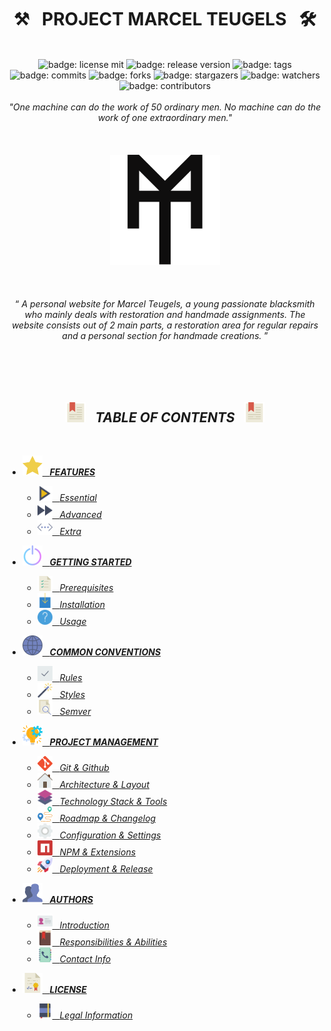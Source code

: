<h1 class="hero__subject--root" align="center">
  ⚒️ &nbsp; <b>PROJECT MARCEL TEUGELS</b> &nbsp; 🛠️
</h1>
<br />
<div class="hero__github-badges" align="center">
  <img
    src="https://img.shields.io/badge/License-mit__blue?labelColor=181717&style=flat&logo=Github&logoColor=#181717"
    alt="badge: license mit"
    title="license: mit"
  />
  <img
    src="https://img.shields.io/badge/Release-none-yellow?labelColor=181717&style=flat&logo=Github&logoColor=#181717"
    alt="badge: release version"
    title="release version"
  />
  <img
    src="https://img.shields.io/badge/Tags-none-yellow?labelColor=181717&style=flat&logo=Github&logoColor=#181717"
    alt="badge: tags"
    title="tags"
  />
  <img
    src="https://img.shields.io/badge/Commits-100-whitesmoke?labelColor=181717&style=flat&logo=Github&logoColor=#181717"
    alt="badge: commits"
    title="commits"
  />
  <img
    src="https://img.shields.io/badge/Forks-0-whitesmoke?labelColor=181717&style=flat&logo=Github&logoColor=#181717"
    alt="badge: forks"
    title="forks"
  />
  <img
    src="https://img.shields.io/badge/Stars-5-whitesmoke?labelColor=181717&style=flat&logo=Github&logoColor=#181717"
    alt="badge: stargazers"
    title="stargazers"
  />
  <img
    src="https://img.shields.io/badge/Watchers-5-whitesmoke?labelColor=181717&style=flat&logo=Github&logoColor=#181717"
    alt="badge: watchers"
    title="watchers"
  />
  <img
    src="https://img.shields.io/badge/Contributors-5-whitesmoke?labelColor=181717&style=flat&logo=Github&logoColor=#181717"
    alt="badge: contributors"
    title="contributors"
  />
<div />
<div align="left"><div/>
<br />

<div class="hero__main--root" align="center">
  <i>
  "One machine can do the work of 50 ordinary men. No machine can do the work of one extraordinary men."
  </i>
  <br />
  <br />
  <br />
  <br />
  <img
  src="../../assets/media/icons/icons__marcel-teugels-logo--improved.svg"
  alt="marcel teugels logo"
  width="35%"
  />
  <br />
  <br />
  <br />
  <br />
  <q>
    <i>
    A personal website for Marcel Teugels, a young passionate blacksmith who mainly deals with restoration and handmade assignments.
    The website consists out of 2 main parts, a restoration area for regular repairs and a personal section for handmade creations.
    <i/>
  </q>
</div>

<br/>
<br/>
<br/>
<br/>
<h2 class="heading__subcat-title--root---v01" align="center">
  <img src="../../assets/media/icons/vendors/flat__bookmark--2.svg" width="32px" /> &nbsp;
  <b>TABLE OF CONTENTS</b> &nbsp;
  <img src="../../assets/media/icons/vendors/flat__bookmark--2.svg" width="32px" />
</h2>
<br/>

- [<img src="../../assets/media/icons/vendors/flat__star.svg" width="32px" /> &nbsp; **FEATURES** <!-- {#root-feat} -->](../../docs/toc/features)

  - [<img src="../../assets/media/icons/vendors/flat__play-button--2.svg" width="24px" /> &nbsp; _Essential_ <!-- {#feat-essential} -->](../../docs/toc/features/essentialS)
  - [<img src="../../assets/media/icons/vendors/flat__fast-forward.svg" width="24px" /> &nbsp; _Advanced_ <!-- {#feat-advanced} -->](../../docs/toc/features/advanced)
  - [<img src="../../assets/media/icons/vendors/flat__more.svg" width="24px" /> &nbsp; _Extra_ <!-- {#feat-extra} -->](../../docs/toc/features/extra)

- [<img src="../../assets/media/icons/vendors/flat__power-button.svg" width="32px" /> &nbsp; **GETTING STARTED** <!-- {#root-started} -->](../../docs/toc/getting-started)

  - [<img src="../../assets/media/icons/vendors/flat__list.svg" width="24px" /> &nbsp; _Prerequisites_ <!-- {#started-prereq} -->](../../docs/toc/getting-started/prerequisites)
  - [<img src="../../assets/media/icons/vendors/flat__download.svg" width="24px" /> &nbsp; _Installation_ <!-- {#started-install} -->](../../docs/toc/getting-started/installation)
  - [<img src="../../assets/media/icons/vendors/flat__info.svg" width="24px" /> &nbsp; _Usage_ <!-- {#started-usage} -->](../../docs/toc/getting-started/usage)

- [<img src="../../assets/media/icons/vendors/flat__internet.svg" width="32px" /> &nbsp; **COMMON CONVENTIONS** <!-- {#root-com-convens} -->](../../docs/toc/common-conventions)

  - [<img src="../../assets/media/icons/vendors/flat__checked.svg" width="24px" /> &nbsp; _Rules_ <!-- {#com-convens-rules} -->](../../docs/toc/common-conventions/rules)
  - [<img src="../../assets/media/icons/vendors/flat__magic-wand.svg" width="24px" /> &nbsp; _Styles_ <!-- {#com-convens-styles} -->](../../docs/toc/common-conventions/styles)
  - [<img src="../../assets/media/icons/vendors/flat__file.svg" width="24px" /> &nbsp; _Semver_ <!-- {#com-convens-semver} -->](../../docs/toc/common-conventions/semver)

- [<img src="../../assets/media/icons/vendors/flat__project-management.svg" width="32px" /> &nbsp; **PROJECT MANAGEMENT** <!-- {#root-project-mgmt} -->](../../docs/toc/project-management)

  - [<img src="../../assets/media/icons/vendors/si__git.svg" width="24px" /> &nbsp; _Git & Github_ <!-- {#project-mgmt-git} -->](../../docs/toc/project-management/git-&-github)
  - [<img src="../../assets/media/icons/vendors/flat__home.svg" width="24px" /> &nbsp; _Architecture & Layout_ <!-- {#project-mgmt-architecture} -->](../../docs/toc/project-management/architecture-&-layout)
  - [<img src="../../assets/media/icons/vendors/flat__layers.svg" width="24px" /> &nbsp; _Technology Stack & Tools_ <!-- {#project-mgmt-tech-stack} -->](../../docs/toc/project-management/technology-stack-&-tools)
  - [<img src="../../assets/media/icons/vendors/flat__route.svg" width="24px" /> &nbsp; _Roadmap & Changelog_ <!-- {#project-mgmt-roadmap} -->](../../docs/toc/project-management/roadmap-&-changelog)
  - [<img src="../../assets/media/icons/vendors/flat__config.svg" width="24px" /> &nbsp; _Configuration & Settings_ <!-- {#project-mgmt-config} -->](../../docs/toc/project-management/configuration-&-settings)
  - [<img src="../../assets/media/icons/vendors/si__npm.svg" width="24px" /> &nbsp; _NPM & Extensions_ <!-- {#project-mgmt-npm} -->](../../docs/toc/project-management/npm-&-extensions)
  - [<img src="../../assets/media/icons/vendors/flat__shuttle.svg" width="24px" /> &nbsp; _Deployment & Release_ <!-- {#project-mgmt-deployment} -->](../../docs/toc/project-management/deployment-&-release)

- [<img src="../../assets/media/icons/vendors/flat__users.svg" width="32px" /> &nbsp; **AUTHORS** <!-- {#root-authors} -->](../../docs/toc/authors)

  - [<img src="../../assets/media/icons/vendors/flat__id-card.svg" width="24px" /> &nbsp; _Introduction_ <!-- {#authors-} -->](../../docs/toc/authors/introduction)
  - [<img src="../../assets/media/icons/vendors/flat__agenda.svg" width="24px" /> &nbsp; _Responsibilities & Abilities_ <!-- {#authors-respons} -->](../../docs/toc/authors/responsibilities-&-abilities)
  - [<img src="../../assets/media/icons/vendors/flat__book.svg" width="24px" /> &nbsp; _Contact Info_ <!-- {#authors-contact-info} -->](../../docs/toc/authors/contact-info)

- [<img src="../../assets/media/icons/vendors/flat__diploma.svg" width="32px" /> &nbsp; **LICENSE** <!-- {#root-license} -->](../../docs/toc/license)

  - [<img src="../../assets/media/icons/vendors/flat__notebook.svg" width="24px" /> &nbsp; _Legal Information_ <!-- {#license-legal-info} -->](../../docs/toc/license/legal-information)
